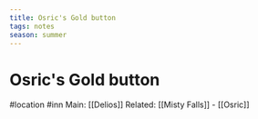 ```yaml
---
title: Osric's Gold button
tags: notes
season: summer
---
```

 
# Osric's Gold button
#location #inn 
Main: [[Delios]]
Related: [[Misty Falls]] - [[Osric]] 
